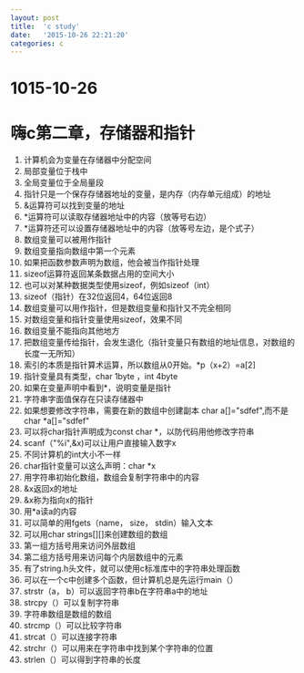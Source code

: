 ```yaml
---
layout: post
title:  'c study'
date:   '2015-10-26 22:21:20'
categories: c
---
```

# 1015-10-26
# 嗨c第二章，存储器和指针
1. 计算机会为变量在存储器中分配空间 
2. 局部变量位于栈中
3. 全局变量位于全局量段
4. 指针只是一个保存存储器地址的变量，是内存（内存单元组成）的地址
5. &运算符可以找到变量的地址
6. *运算符可以读取存储器地址中的内容（放等号右边）
7. *运算符还可以设置存储器地址中的内容（放等号左边，是个式子）
8. 数组变量可以被用作指针
9. 数组变量指向数组中第一个元素
10. 如果把函数参数声明为数组，他会被当作指针处理
11. sizeof运算符返回某条数据占用的空间大小
12. 也可以对某种数据类型使用sizeof，例如sizeof（int）
13. sizeof（指针）在32位返回4，64位返回8
14. 数组变量可以用作指针，但是数组变量和指针又不完全相同
15. 对数组变量和指针变量使用sizeof，效果不同
16. 数组变量不能指向其他地方
17. 把数组变量传给指针，会发生退化（指针变量只有数组的地址信息，对数组的长度一无所知）
18. 索引的本质是指针算术运算，所以数组从0开始。*p（x+2）=a[2]
19. 指针变量具有类型，char 1byte ，int 4byte
20. 如果在变量声明中看到*，说明变量是指针
21. 字符串字面值保存在只读存储器中
22. 如果想要修改字符串，需要在新的数组中创建副本 char a[]="sdfef",而不是char *a[]="sdfef"
23. 可以将char指针声明成为const char *，以防代码用他修改字符串
24. scanf（"%i",&x)可以让用户直接输入数字x
25. 不同计算机的int大小不一样
26. char指针变量可以这么声明：char *x
27. 用字符串初始化数组，数组会复制字符串中的内容
28. &x返回x的地址
29. &x称为指向x的指针
30. 用*a读a的内容
31. 可以简单的用fgets（name， size， stdin）输入文本
32. 可以用char strings[][]来创建数组的数组
33. 第一组方括号用来访问外层数组
34. 第二组方括号用来访问每个内层数组中的元素
35. 有了string.h头文件，就可以使用c标准库中的字符串处理函数
36. 可以在一个c中创建多个函数，但计算机总是先运行main（）
37. strstr（a， b）可以返回字符串b在字符串a中的地址
38. strcpy（）可以复制字符串
39. 字符串数组是数组的数组
40. strcmp（）可以比较字符串
41. strcat（）可以连接字符串
42. strchr（）可以用来在字符串中找到某个字符串的位置
43. strlen（）可以得到字符串的长度

